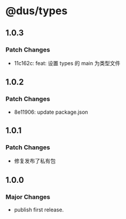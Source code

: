 # @dus/types

## 1.0.3

### Patch Changes

- 11c162c: feat: 设置 types 的 main 为类型文件

## 1.0.2

### Patch Changes

- 8e11906: update package.json

## 1.0.1

### Patch Changes

- 修复发布了私有包

## 1.0.0

### Major Changes

- publish first release.
